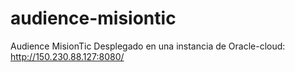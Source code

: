# audience-misiontic
Audience MisionTic
Desplegado en una instancia de Oracle-cloud: http://150.230.88.127:8080/

